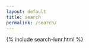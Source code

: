```yaml
---
layout: default
title: search
permalink: /search/
---
```

<!-- <h1 style="margin-bottom: 0px;">{{ page.title | escape | capitalize}}</h1> -->
{% include search-lunr.html %}